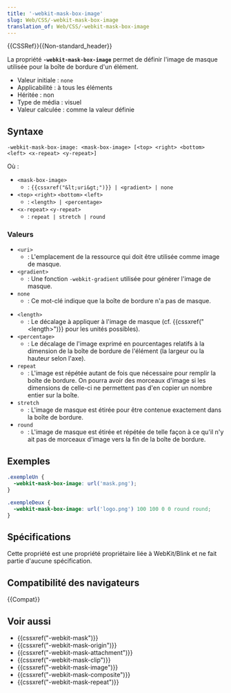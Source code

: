 ```yaml
---
title: '-webkit-mask-box-image'
slug: Web/CSS/-webkit-mask-box-image
translation_of: Web/CSS/-webkit-mask-box-image
---
```


{{CSSRef}}{{Non-standard_header}}

La propriété **`-webkit-mask-box-image`** permet de définir l'image de masque utilisée pour la boîte de bordure d'un élément.

- Valeur initiale : `none`
- Applicabilité : à tous les éléments
- Héritée : non
- Type de média : visuel
- Valeur calculée : comme la valeur définie

## Syntaxe

```
-webkit-mask-box-image: <mask-box-image> [<top> <right> <bottom> <left> <x-repeat> <y-repeat>]
```

Où :

- `<mask-box-image>`
  - : `{{cssxref("&lt;uri&gt;")}} | <gradient> | none`
- `<top>` `<right>` `<bottom>` `<left>`
  - : `<length> | <percentage>`
- `<x-repeat>` `<y-repeat>`
  - : `repeat | stretch | round`

### Valeurs

- `<uri>`
  - : L'emplacement de la ressource qui doit être utilisée comme image de masque.
- `<gradient>`
  - : Une fonction `-webkit-gradient` utilisée pour générer l'image de masque.
- `none`
  - : Ce mot-clé indique que la boîte de bordure n'a pas de masque.

<!---->

- `<length>`
  - : Le décalage à appliquer à l'image de masque (cf. {{cssxref("&lt;length&gt;")}} pour les unités possibles).
- `<percentage>`
  - : Le décalage de l'image exprimé en pourcentages relatifs à la dimension de la boîte de bordure de l'élément (la largeur ou la hauteur selon l'axe).
- `repeat`
  - : L'image est répétée autant de fois que nécessaire pour remplir la boîte de bordure. On pourra avoir des morceaux d'image si les dimensions de celle-ci ne permettent pas d'en copier un nombre entier sur la boîte.
- `stretch`
  - : L'image de masque est étirée pour être contenue exactement dans la boîte de bordure.
- `round`
  - : L'image de masque est étirée et répétée de telle façon à ce qu'il n'y ait pas de morceaux d'image vers la fin de la boîte de bordure.

## Exemples

```css
.exempleUn {
  -webkit-mask-box-image: url('mask.png');
}

.exempleDeux {
  -webkit-mask-box-image: url('logo.png') 100 100 0 0 round round;
}
```

## Spécifications

Cette propriété est une propriété propriétaire liée à WebKit/Blink et ne fait partie d'aucune spécification.

## Compatibilité des navigateurs

{{Compat}}

## Voir aussi

- {{cssxref("-webkit-mask")}}
- {{cssxref("-webkit-mask-origin")}}
- {{cssxref("-webkit-mask-attachment")}}
- {{cssxref("-webkit-mask-clip")}}
- {{cssxref("-webkit-mask-image")}}
- {{cssxref("-webkit-mask-composite")}}
- {{cssxref("-webkit-mask-repeat")}}
